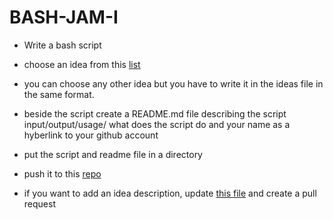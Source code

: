 # BASH-JAM-I

- Write a bash script
- choose an idea from this [list](Scripts-Ideas.md)
- you can choose any other idea but you have to write it in the ideas file in the same format.
- beside the script create a README.md file describing the script input/output/usage/ what does the script do and your name as a hyberlink to your github account
- put the script and readme file in a directory 
- push it to this [repo](https://github.com/Open-Source-Community/BASH-JAM-I)

- if you want to add an idea description, update [this file](Scripts-Ideas.md) and create a pull request
